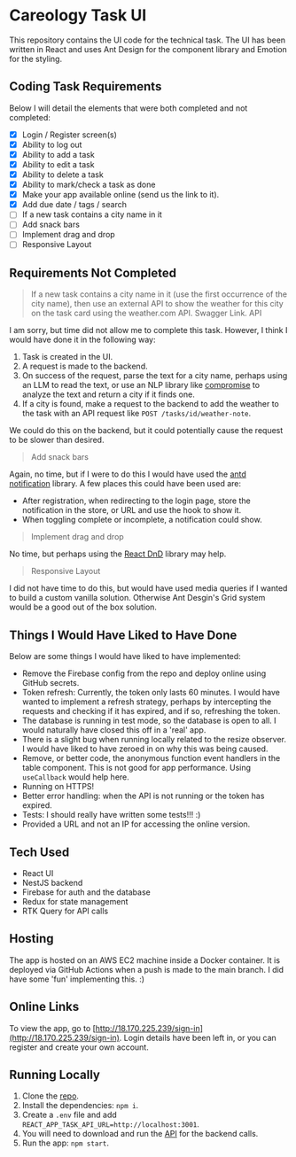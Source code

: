 # Careology Task UI

This repository contains the UI code for the technical task. The UI has been written in React and uses Ant Design for the component library and Emotion for the styling.

## Coding Task Requirements

Below I will detail the elements that were both completed and not completed:

- [x] Login / Register screen(s)
- [x] Ability to log out
- [x] Ability to add a task
- [x] Ability to edit a task
- [x] Ability to delete a task
- [x] Ability to mark/check a task as done
- [x] Make your app available online (send us the link to it).
- [x] Add due date / tags / search
- [ ] If a new task contains a city name in it
- [ ] Add snack bars
- [ ] Implement drag and drop
- [ ] Responsive Layout

## Requirements Not Completed

> If a new task contains a city name in it (use the first occurrence of the city name), then use an external API to show the weather for this city on the task card using the weather.com API. Swagger Link. API

I am sorry, but time did not allow me to complete this task. However, I think I would have done it in the following way:

1. Task is created in the UI.
2. A request is made to the backend.
3. On success of the request, parse the text for a city name, perhaps using an LLM to read the text, or use an NLP library like [compromise](https://www.npmjs.com/package/compromise) to analyze the text and return a city if it finds one.
4. If a city is found, make a request to the backend to add the weather to the task with an API request like `POST /tasks/id/weather-note`.

We could do this on the backend, but it could potentially cause the request to be slower than desired.

> Add snack bars

Again, no time, but if I were to do this I would have used the [antd notification](https://ant.design/components/notification/) library. A few places this could have been used are:

- After registration, when redirecting to the login page, store the notification in the store, or URL and use the hook to show it.
- When toggling complete or incomplete, a notification could show.

> Implement drag and drop

No time, but perhaps using the [React DnD](https://react-dnd.github.io/react-dnd/about) library may help.

> Responsive Layout

I did not have time to do this, but would have used media queries if I wanted to build a custom vanilla solution. Otherwise Ant Desgin's Grid system would be a good out of the box solution.

## Things I Would Have Liked to Have Done

Below are some things I would have liked to have implemented:

- Remove the Firebase config from the repo and deploy online using GitHub secrets.
- Token refresh: Currently, the token only lasts 60 minutes. I would have wanted to implement a refresh strategy, perhaps by intercepting the requests and checking if it has expired, and if so, refreshing the token.
- The database is running in test mode, so the database is open to all. I would naturally have closed this off in a 'real' app.
- There is a slight bug when running locally related to the resize observer. I would have liked to have zeroed in on why this was being caused.
- Remove, or better code, the anonymous function event handlers in the table component. This is not good for app performance. Using `useCallback` would help here.
- Running on HTTPS!
- Better error handling: when the API is not running or the token has expired.
- Tests: I should really have written some tests!!! :)
- Provided a URL and not an IP for accessing the online version.

## Tech Used

- React UI
- NestJS backend
- Firebase for auth and the database
- Redux for state management
- RTK Query for API calls

## Hosting

The app is hosted on an AWS EC2 machine inside a Docker container. It is deployed via GitHub Actions when a push is made to the main branch. I did have some 'fun' implementing this. :)

## Online Links

To view the app, go to [http://18.170.225.239/sign-in](http://18.170.225.239/sign-in). Login details have been left in, or you can register and create your own account.

## Running Locally

1. Clone the [repo](https://github.com/InfinatechLTD/careology-task-ui).
2. Install the dependencies: `npm i`.
3. Create a `.env` file and add `REACT_APP_TASK_API_URL=http://localhost:3001`.
4. You will need to download and run the [API](https://github.com/InfinatechLTD/careology-task-api) for the backend calls.
5. Run the app: `npm start`.
